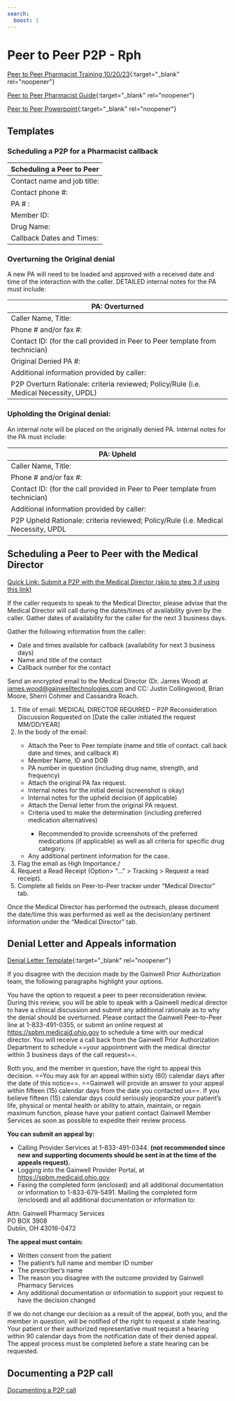 ```yaml
---
search:
  boost: 1
---
```



# Peer to Peer P2P - Rph

[Peer to Peer Pharmacist Training 10/20/23](https://mygainwell-my.sharepoint.com.mcas.ms/personal/justin_collingwood_gainwelltechnologies_com/_layouts/15/stream.aspx?id=%2Fpersonal%2Fjustin%5Fcollingwood%5Fgainwelltechnologies%5Fcom%2FDocuments%2FRecordings%2FP2P%20Training%2D20231020%5F140158%2DMeeting%20Recording%2Emp4&referrer=Teams%2ETEAMS%2DELECTRON&referrerScenario=RecapOpenInStreamButton%2Eview%2Eview&ga=1){:target="_blank" rel="noopener"}

[Peer to Peer Pharmacist Guide](https://mygainwell-my.sharepoint.com/:w:/g/personal/christopher_nguyen_gainwelltechnologies_com/ESAmIxU2DitGrt88p3v8lbsBcs7BeYQGO1qmYyotQHRSHg?e=IMs3OK){:target="_blank" rel="noopener"}

[Peer to Peer Powerpoint](https://mygainwell-my.sharepoint.com/:p:/g/personal/christopher_nguyen_gainwelltechnologies_com/ESZ4zrSAY11HhMSkiCNJ71ABmN7ouBU3dbNWfB_TvSLLSg?e=l5panH){:target="_blank" rel="noopener"}

## Templates

### Scheduling a P2P for a Pharmacist callback

| Scheduling a Peer to Peer |
| -------------- |
| Contact name and job title: |
|	Contact phone #: |
|	PA # : |
|	Member ID: |
|	Drug Name: |
|	Callback Dates and Times: |


### Overturning the Original denial
 
A new PA will need to be loaded and approved with a received date and time of the interaction with the caller. DETAILED internal notes for the PA must include:

| PA: Overturned |
| ---------|
|	Caller Name, Title: |
| Phone # and/or fax #: |
|	Contact ID: (for the call provided in Peer to Peer template from technician) |
| Original Denied PA #:  |
| Additional information provided by caller: |
| P2P Overturn Rationale: criteria reviewed; Policy/Rule (i.e. Medical Necessity, UPDL) |


### Upholding the Original denial:

An internal note will be placed on the originally denied PA. Internal notes for the PA must include: 

| PA: Upheld |
| ---------|
|	Caller Name, Title: |
| Phone # and/or fax #: |
|	Contact ID: (for the call provided in Peer to Peer template from technician) |
| Additional information provided by caller: |
|	P2P Upheld Rationale: criteria reviewed; Policy/Rule (i.e. Medical Necessity, UPDL|



## Scheduling a Peer to Peer with the Medical Director

<a href="mailto:james.wood@gainwelltechnologies.com?cc=cassandra.roach@gainwelltechnologies.com;justin.collingwood@gainwelltechnologies.com;brian.moore@gainwelltechnologies.com;sherri.cohmer@gainwelltechnologies.com&subject=MEDICAL DIRECTOR REQUIRED – P2P Reconsideration Discussion Requested on [Date the caller initiated the request MM/DD/YEAR]&body=Hello.%0D%0A%0D%0AA peer-to-peer consultation with the Medical Director has been requested.  Please see the following information:%0D%0A%0D%0A---------------------------%0D%0A%0D%0ACaller Name and title:%0D%0A%0D%0ACallback number for the contact:%0D%0A%0D%0ADate and times available for callback (availability for next 3 business days):%0D%0A%0D%0A---------------------------%0D%0A%0D%0APA number in question:%0D%0A%0D%0ADrug name, strength, and frequency:%0D%0A%0D%0AAttach the original PA fax request:%0D%0A%0D%0AInitial denial rationale:%0D%0A%0D%0AUpheld decision rationale (if applicable):%0D%0A%0D%0AAttach the Denial letter from the original PA request:%0D%0A%0D%0ACriteria used to make the determination (including preferred medication alternatives):%0D%0A%0D%0AAny additional pertinent information for the case:%0D%0A%0D%0A---------------------------%0D%0A%0D%0AFlag the email as High Importance.%0D%0A%0D%0ARequest a Read Receipt. ">Quick Link: Submit a P2P with the Medical Director (skip to step 3 if using this link)</a>

If the caller requests to speak to the Medical Director, please advise that the Medical Director will call during the dates/times of availability given by the caller. Gather dates of availability for the caller for the next 3 business days. 

Gather the following information from the caller: 

-	Date and times available for callback (availability for next 3 business days)
-	Name and title of the contact
-	Callback number for the contact 

Send an encrypted email to the Medical Director (Dr. James Wood)  at james.wood@gainwelltechnologies.com  and CC: Justin Collingwood, Brian Moore, Sherri Cohmer and Cassandra Roach. 

<ol><li>Title of email: MEDICAL DIRECTOR REQUIRED – P2P Reconsideration Discussion Requested on [Date the caller initiated the request MM/DD/YEAR]</li><li>In the body of the email:</li><ul><li>Attach the Peer to Peer template (name and title of contact. call back date and times, and callback #)</li><li>Member Name, ID and DOB</li><li>PA number in question (including drug name, strength, and frequency)</li><li>Attach the original PA fax request.</li><li>Internal notes for the initial denial (screenshot is okay)</li><li>Internal notes for the upheld decision (if applicable)</li><li>Attach the Denial letter from the original PA request.</li><li>Criteria used to make the determination (including preferred medication alternatives)</li><ul><li>Recommended to provide screenshots of the preferred medications (if applicable) as well as all criteria for specific drug category.</li></ul><li>Any additional pertinent information for the case.</li></ul><li>Flag the email as High Importance./</li><li>Request a Read Receipt (Option> "..." > Tracking > Request a read receipt).</li><li>Complete all fields on Peer-to-Peer tracker under “Medical Director” tab.</li></ol>

Once the Medical Director has performed the outreach, please document the date/time this was performed as well as the decision/any pertinent information under the “Medical Director” tab.

## Denial Letter and Appeals information

[Denial Letter Template](https://mygainwell-my.sharepoint.com/:b:/g/personal/christopher_nguyen_gainwelltechnologies_com/EQJcnSBOextNrB1p59rxm4kBUt5-iDUybhyCDy-Q-fqDHg?e=h4CuNQ){:target="_blank" rel="noopener"}

If you disagree with the decision made by the Gainwell Prior Authorization team, the following 
paragraphs highlight your options.

You have the option to request a peer to peer reconsideration review. During this review, you 
will be able to speak with a Gainwell medical director to have a clinical discussion and submit 
any additional rationale as to why the denial should be overturned. Please contact the Gainwell 
Peer-to-Peer line at 1-833-491-0355, or submit an online request at 
https://spbm.medicaid.ohio.gov to schedule a time with our medical 
director. You will receive a call back from the Gainwell Prior Authorization Department to 
schedule ==your appointment with the medical director within 3 business days of the call request==.

Both you, and the member in question, have the right to appeal this decision. ==You may ask for 
an appeal within sixty (60) calendar days after the date of this notice==. ==Gainwell will provide an 
answer to your appeal within fifteen (15) calendar days from the date you contacted us==. If you 
believe fifteen (15) calendar days could seriously jeopardize your patient’s life, physical or 
mental health or ability to attain, maintain, or regain maximum function, please have your 
patient contact Gainwell Member Services as soon as possible to expedite their review 
process.


**You can submit an appeal by:**

- Calling Provider Services at 1-833-491-0344. **(not recommended since new and supporting documents should be sent in at the time of the appeals request).**
- Logging into the Gainwell Provider Portal, at https://spbm.medicaid.ohio.gov.
- Faxing the completed form (enclosed) and all additional documentation or information to 
1-833-679-5491.
  Mailing the completed form (enclosed) and all additional documentation or information 
to:

Attn: Gainwell Pharmacy Services</br>
PO BOX 3908</br>
Dublin, OH 43016-0472</br>


**The appeal must contain:**

- Written consent from the patient
- The patient’s full name and member ID number
- The prescriber’s name
- The reason you disagree with the outcome provided by Gainwell Pharmacy Services
- Any additional documentation or information to support your request to have the 
decision changed

If we do not change our decision as a result of the appeal, both you, and the member in 
question, will be notified of the right to request a state hearing. Your patient or their authorized 
representative must request a hearing within 90 calendar days from the notification date of 
their denied appeal. The appeal process must be completed before a state hearing can be 
requested.

## Documenting a P2P call

[Documenting a P2P call](https://special-spoon-f542dccd.pages.github.io/Pharmacist%20Reference%20Guide/Policy%20and%20Procedures/documentcall/?h=p2p#p2p_call_documentation)



